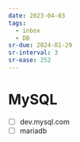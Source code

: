 ```yaml
---
date: 2023-04-03
tags:
  - inbox
  - DB
sr-due: 2024-01-29
sr-interval: 3
sr-ease: 252
---
```


# MySQL

- [ ] dev.mysql.com
- [ ] mariadb
